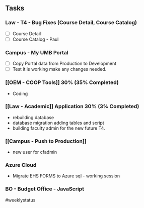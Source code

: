 ## Tasks
### Law - T4 - Bug Fixes (Course Detail, Course Catalog)
- [ ] Course Detail
- [ ] Course Catalog - Paul
### Campus - My UMB Portal
- [ ] Copy Portal data from Production to Development
- [ ] Test it is working make any changes needed.

###   [[OEM - COOP Tools]] 30% (35% Completed)
- Coding


###   [[Law - Academic]] Application 30%  (3% Completed)
- rebuilding database 
- database migration adding tables and script
- building faculty admin for the new future T4.

###  [[Campus - Push to Production]]  
- new user for cfadmin

### Azure Cloud  
- Migrate EHS FORMS to Azure sql - working session

### BO - Budget Office - JavaScript

#weeklystatus

